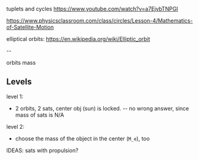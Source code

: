 tuplets and cycles
https://www.youtube.com/watch?v=a7EjvbTNPGI

https://www.physicsclassroom.com/class/circles/Lesson-4/Mathematics-of-Satellite-Motion

elliptical orbits:
https://en.wikipedia.org/wiki/Elliptic_orbit

--

orbits
mass

## Levels

level 1:

- 2 orbits, 2 sats, center obj (sun) is locked. -- no wrong answer, since mass of sats is N/A

level 2:

- choose the mass of the object in the center (`M_e`), too

IDEAS:
sats with propulsion?
